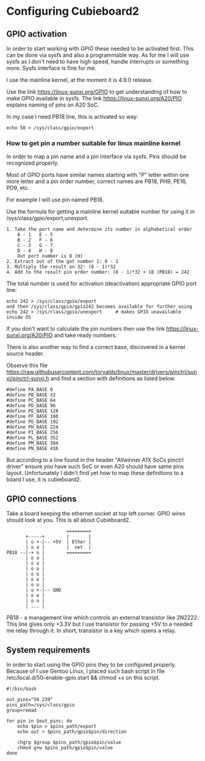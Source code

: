 # Configuring Cubieboard2


## GPIO activation

In order to start working with GPIO these needed to be activated first. This can be done via sysfs and also a programmable way. As for me I will use sysfs as I don't need to have high speed, handle interrupts or something more. Sysfs interface is fine for me.

I use the mainline kernel, at the moment it is 4.9.0 release.

Use the link https://linux-sunxi.org/GPIO to get understanding of how to make GPIO available in sysfs. The link https://linux-sunxi.org/A20/PIO explains naming of pins on A20 SoC.

In my case I need PB18 line, this is activated so way:

    echo 50 > /sys/class/gpio/export

### How to get pin a number suitable for linux mainline kernel

In order to map a pin name and a pin interface via sysfs. Pins should be recognized properly.

Most of GPIO ports have similar names starting with "P" letter within one more letter and a pin order number, correct names are PB18, PH9, PE16, PD9, etc.

For example I will use pin named PB18.

Use the formula for getting a mainline kernel suitable number for using it in /sys/class/gpio/export,unexport.

    1. Take the port name and determine its number in alphabetical order
        A - 1   E - 5
        B - 2   F - 6
        C - 3   G - 7
        D - 4   H - 8
        Out port number is 8 (H)
    2. Extract out of the got number 1: 8 - 1
    3. Multiply the result on 32: (8 - 1)*32
    4. Add to the result pin order number: (8 - 1)*32 + 18 (PB18) = 242
 
The total number is used for activation (deactivation) appropriate GPIO port line:

    echo 242 > /sys/class/gpio/export
    and then /sys/class/gpio/gpio242 becomes available for further using
    echo 242 > /sys/class/gpio/unexport     # makes GPIO unavailable inside OS

If you don't want to calculate the pin numbers then use the link https://linux-sunxi.org/A20/PIO and take ready numbers.

There is also another way to find a correct base, discovered in a kernel source header.

Observe this file https://raw.githubusercontent.com/torvalds/linux/master/drivers/pinctrl/sunxi/pinctrl-sunxi.h and find a section with definitions as listed below. 

    #define PA_BASE 0
    #define PB_BASE 32
    #define PC_BASE 64
    #define PD_BASE 96
    #define PE_BASE 128
    #define PF_BASE 160
    #define PG_BASE 192
    #define PH_BASE 224
    #define PI_BASE 256
    #define PL_BASE 352
    #define PM_BASE 384
    #define PN_BASE 416

But according to a line found in the header "Allwinner A1X SoCs pinctrl driver" ensure you have such SoC or even A20 should have same pins layout. Unfortunately I didn't find yet how to map these definitions to a board I use, it is cubieboard2.

## GPIO connections

Take a board keeping the ethernet socket at top left corner. GPIO wires should look at you. This is all about Cubieboard2.


                          =========
           +-----+        |       |
           | o +-|-- +5V  | Ether |
           | o o |        |  net  |
    PB18 --|-+ o |        =========
           | o o |
           | o o |
           | o o |
           | o o |
           | o o |
           | o o |
           | o +-|-- GND
           | o o |
           | o o |
           | ... |


PB18 - a management line which controls an external transistor like 2N2222. This line gives only +3.3V but I use transistor for passing +5V to a needed me relay through it. In short, transistor is a key which opens a relay.

## System requirements

In order to start using the GPIO pins they to be configured properly. Because of I use Gentoo Linux, I placed such bash script in file /etc/local.d/50-enable-gpio.start && chmod +x on this script.

    #!/bin/bash
    
    out_pins="50 239"
    pins_path=/sys/class/gpio
    group=remad
    
    for pin in $out_pins; do
        echo $pin > $pins_path/export
        echo out > $pins_path/gpio$pin/direction
    
        chgrp $group $pins_path/gpio$pin/value
        chmod g+w $pins_path/gpio$pin/value
    done

